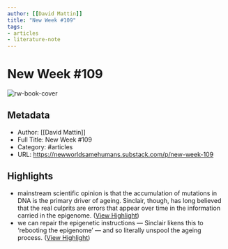 ```yaml
---
author: [[David Mattin]]
title: "New Week #109"
tags: 
- articles
- literature-note
---
```

# New Week #109

![rw-book-cover](https://substackcdn.com/image/fetch/w_1200,h_600,c_limit,f_jpg,q_auto:good,fl_progressive:steep/https%3A%2F%2Fsubstack-post-media.s3.amazonaws.com%2Fpublic%2Fimages%2F5c1148ff-5ac3-4234-b00a-288ed5839c51_1600x800.png)

## Metadata
- Author: [[David Mattin]]
- Full Title: New Week #109
- Category: #articles
- URL: https://newworldsamehumans.substack.com/p/new-week-109

## Highlights
- mainstream scientific opinion is that the accumulation of mutations in DNA is the primary driver of ageing. Sinclair, though, has long believed that the real culprits are errors that appear over time in the information carried in the epigenome. ([View Highlight](https://read.readwise.io/read/01gqzr6e2na817zfatr572tnvd))
- we can repair the epigenetic instructions — Sinclair likens this to ‘rebooting the epigenome’ — and so literally unspool the ageing process. ([View Highlight](https://read.readwise.io/read/01gqzr86hnkgmz29e9p5g6tnsx))
